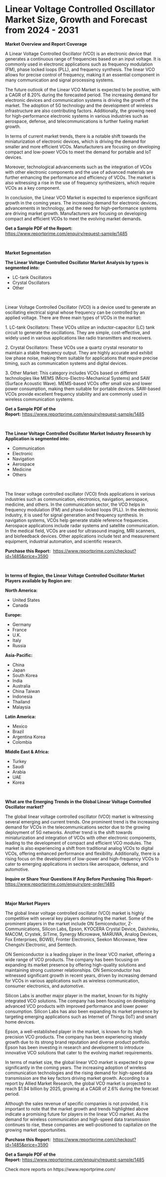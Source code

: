 <p><h1>Linear Voltage Controlled Oscillator Market Size, Growth and Forecast from 2024 - 2031</h1></p><p><strong>Market Overview and Report Coverage</strong></p>
<p><p>A Linear Voltage Controlled Oscillator (VCO) is an electronic device that generates a continuous range of frequencies based on an input voltage. It is commonly used in electronic applications such as frequency modulation (FM), phase locked loops (PLL), and frequency synthesis. The linear VCO allows for precise control of frequency, making it an essential component in many communication and signal processing systems.</p><p>The future outlook of the Linear VCO Market is expected to be positive, with a CAGR of 8.20% during the forecasted period. The increasing demand for electronic devices and communication systems is driving the growth of the market. The adoption of 5G technology and the development of wireless infrastructure are also contributing factors. Additionally, the growing need for high-performance electronic systems in various industries such as aerospace, defense, and telecommunications is further fueling market growth.</p><p>In terms of current market trends, there is a notable shift towards the miniaturization of electronic devices, which is driving the demand for smaller and more efficient VCOs. Manufacturers are focusing on developing compact and low-power VCOs to meet the demand for portable and IoT devices.</p><p>Moreover, technological advancements such as the integration of VCOs with other electronic components and the use of advanced materials are further enhancing the performance and efficiency of VCOs. The market is also witnessing a rise in the use of frequency synthesizers, which require VCOs as a key component.</p><p>In conclusion, the Linear VCO Market is expected to experience significant growth in the coming years. The increasing demand for electronic devices, advancements in technology, and the need for high-performance systems are driving market growth. Manufacturers are focusing on developing compact and efficient VCOs to meet the evolving market demands.</p></p>
<p><strong>Get a Sample PDF of the Report:</strong> <a href="https://www.reportprime.com/enquiry/request-sample/1485">https://www.reportprime.com/enquiry/request-sample/1485</a></p>
<p>&nbsp;</p>
<p><strong>Market Segmentation</strong></p>
<p><strong>The Linear Voltage Controlled Oscillator Market Analysis by types is segmented into:</strong></p>
<p><ul><li>LC-tank Oscillators</li><li>Crystal Oscillators</li><li>Other</li></ul></p>
<p>&nbsp;</p>
<p><p>Linear Voltage Controlled Oscillator (VCO) is a device used to generate an oscillating electrical signal whose frequency can be controlled by an applied voltage. There are three main types of VCOs in the market:</p><p>1. LC-tank Oscillators: These VCOs utilize an inductor-capacitor (LC) tank circuit to generate the oscillations. They are simple, cost-effective, and widely used in various applications like radio transmitters and receivers.</p><p>2. Crystal Oscillators: These VCOs use a quartz crystal resonator to maintain a stable frequency output. They are highly accurate and exhibit low phase noise, making them suitable for applications that require precise timing, such as communication systems and digital devices.</p><p>3. Other Market: This category includes VCOs based on different technologies like MEMS (Micro-Electro-Mechanical Systems) and SAW (Surface Acoustic Wave). MEMS-based VCOs offer small size and lower power consumption, making them suitable for portable devices. SAW-based VCOs provide excellent frequency stability and are commonly used in wireless communication systems.</p></p>
<p><strong>Get a Sample PDF of the Report:</strong>&nbsp;<a href="https://www.reportprime.com/enquiry/request-sample/1485">https://www.reportprime.com/enquiry/request-sample/1485</a></p>
<p>&nbsp;</p>
<p><strong>The Linear Voltage Controlled Oscillator Market Industry Research by Application is segmented into:</strong></p>
<p><ul><li>Communication</li><li>Electronic</li><li>Navigation</li><li>Aerospace</li><li>Medicine</li><li>Others</li></ul></p>
<p>&nbsp;</p>
<p><p>The linear voltage controlled oscillator (VCO) finds applications in various industries such as communication, electronics, navigation, aerospace, medicine, and others. In the communication sector, the VCO helps in frequency modulation (FM) and phase-locked loops (PLL). In the electronic industry, it is used for signal generation and frequency synthesis. In navigation systems, VCOs help generate stable reference frequencies. Aerospace applications include radar systems and satellite communication. In the medical field, VCOs are used for ultrasound imaging, MRI scanners, and biofeedback devices. Other applications include test and measurement equipment, industrial automation, and scientific research.</p></p>
<p><strong>Purchase this Report:</strong>&nbsp; <a href="https://www.reportprime.com/checkout?id=1485&price=3590">https://www.reportprime.com/checkout?id=1485&price=3590</a></p>
<p>&nbsp;</p>
<p><strong>In terms of Region, the Linear Voltage Controlled Oscillator Market Players available by Region are:</strong></p>
<p>
    <p> <strong> North America: </strong>
        <ul>
            <li>United States</li>
            <li>Canada</li>
        </ul>
        </p> 
    <p> <strong> Europe: </strong>
        <ul>
            <li>Germany</li>
            <li>France</li>
            <li>U.K.</li>
            <li>Italy</li>
            <li>Russia</li>
        </ul>
        </p> 
    <p> <strong> Asia-Pacific: </strong>
        <ul>
            <li>China</li>
            <li>Japan</li>
            <li>South Korea</li>
            <li>India</li>
            <li>Australia</li>
            <li>China Taiwan</li>
            <li>Indonesia</li>
            <li>Thailand</li>
            <li>Malaysia</li>
        </ul>
        </p> 
    <p> <strong> Latin America: </strong>
        <ul>
            <li>Mexico</li>
            <li>Brazil</li>
            <li>Argentina Korea</li>
            <li>Colombia</li>
        </ul>
        </p> 
    <p> <strong> Middle East & Africa: </strong>
        <ul>
            <li>Turkey</li>
            <li>Saudi</li>
            <li>Arabia</li>
            <li>UAE</li>
            <li>Korea</li>
        </ul>
    </p>
    </p>
<p>&nbsp;</p>
<p><strong>What are the Emerging Trends in the Global Linear Voltage Controlled Oscillator market?</strong></p>
<p><p>The global linear voltage controlled oscillator (VCO) market is witnessing several emerging and current trends. One prominent trend is the increasing demand for VCOs in the telecommunications sector due to the growing deployment of 5G networks. Another trend is the shift towards miniaturization and integration of VCOs with other electronic components, leading to the development of compact and efficient VCO modules. The market is also experiencing a shift from traditional analog VCOs to digital VCOs, offering enhanced performance and flexibility. Additionally, there is a rising focus on the development of low-power and high-frequency VCOs to cater to emerging applications in sectors like aerospace, defense, and automotive.</p></p>
<p><strong>Inquire or Share Your Questions If Any Before Purchasing This Report</strong>- <a href="https://www.reportprime.com/enquiry/pre-order/1485">https://www.reportprime.com/enquiry/pre-order/1485</a></p>
<p>&nbsp;</p>
<p><strong>Major Market Players</strong></p>
<p><p>The global linear voltage controlled oscillator (VCO) market is highly competitive with several key players dominating the market. Some of the prominent players in the market include ON Semiconductor, Z-Communications, Silicon Labs, Epson, KYOCERA Crystal Device, Daishinku, MACOM, Crystek, SiTime, Synergy Microwave, MARUWA, Analog Devices, Fox Enterprises, BOWEI, Fronter Electronics, Seekon Microwave, New Chengshi Electronic, and Semtech.</p><p>ON Semiconductor is a leading player in the linear VCO market, offering a wide range of VCO products. The company has been focusing on expanding its market presence by offering high-quality solutions and maintaining strong customer relationships. ON Semiconductor has witnessed significant growth in recent years, driven by increasing demand for VCOs in various applications such as wireless communication, consumer electronics, and automotive.</p><p>Silicon Labs is another major player in the market, known for its highly integrated VCO solutions. The company has been focusing on developing advanced VCO products with improved performance and lower power consumption. Silicon Labs has also been expanding its market presence by targeting emerging applications such as Internet of Things (IoT) and smart home devices.</p><p>Epson, a well-established player in the market, is known for its high precision VCO products. The company has been experiencing steady growth due to its strong brand reputation and diverse product portfolio. Epson has been investing in research and development to introduce innovative VCO solutions that cater to the evolving market requirements.</p><p>In terms of market size, the global linear VCO market is expected to grow significantly in the coming years. The increasing adoption of wireless communication technologies and the rising demand for high-speed data transmission are the key factors driving market growth. According to a report by Allied Market Research, the global VCO market is projected to reach $1.94 billion by 2025, growing at a CAGR of 2.6% during the forecast period.</p><p>Although the sales revenue of specific companies is not provided, it is important to note that the market growth and trends highlighted above indicate a promising future for players in the linear VCO market. As the demand for wireless communication and high-speed data transmission continues to rise, these companies are well-positioned to capitalize on the growing market opportunities.</p></p>
<p><strong>Purchase this Report:</strong>&nbsp;&nbsp;<a href="https://www.reportprime.com/checkout?id=1485&price=3590">https://www.reportprime.com/checkout?id=1485&price=3590</a></p>
<p></p>
<p><strong>Get a Sample PDF of the Report:</strong>&nbsp;<a href="https://www.reportprime.com/enquiry/request-sample/1485">https://www.reportprime.com/enquiry/request-sample/1485</a></p>
<p>Check more reports on https://www.reportprime.com/</p>